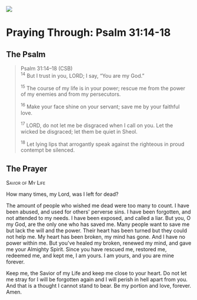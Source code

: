 <img class="intro-right" src="/images/art-paris-psalter.jpg">

# Praying Through: Psalm 31:14-18

## The Psalm

>Psalm 31:14–18 (CSB)  
><sup>14</sup> But I trust in you, LORD; I say, “You are my God.” 
>
><sup>15</sup> The course of my life is in your power; rescue me from the power of my enemies and from my persecutors. 
>
><sup>16</sup> Make your face shine on your servant; save me by your faithful love. 
>
><sup>17</sup> LORD, do not let me be disgraced when I call on you. Let the wicked be disgraced; let them be quiet in Sheol. 
>
><sup>18</sup> Let lying lips that arrogantly speak against the righteous in proud contempt be silenced.

## The Prayer

<div style="font-variant: small-caps;">Savior of My Life</div>

How many times,
  my Lord,
  was I left for dead?

The amount of people who wished me dead
  were too many to count.
I have been abused,
  and used for others' perverse sins.
  I have been forgotten,
  and not attended to my needs.
  I have been exposed,
  and called a liar.
But you, O my God,
  are the only one who has saved me.
  Many people want to save me
  but lack the will and the power.
  Their heart has been turned
  but they could not help me.
My heart has been broken,
  my mind has gone.
  And I have no power within me.
But you've healed my broken,
  renewed my mind,
  and gave me your Almighty Spirit.
Since you have rescued me,
  restored me,
  redeemed me,
  and kept me,
  I am yours.
I am yours,
  and you are mine forever.

Keep me,
  the Savior of my Life
  and keep me close to your heart.
  Do not let me stray
  for I will be forgotten again
  and I will perish in hell
  apart from you.
  And that is a thought I cannot stand to bear.
Be my portion and love,
  forever.
Amen.
